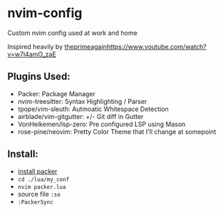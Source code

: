 # nvim-config
Custom nvim config used at work and home

Inspired heavily by [theprimeagain](https://www.youtube.com/watch?v=w7i4amO_zaE)https://www.youtube.com/watch?v=w7i4amO_zaE

## Plugins Used:
* Packer: Package Manager
* nvim-treesitter: Syntax Highlighting / Parser
* tpope/vim-sleuth: Autmoatic Whitespace Detection
* airblade/vim-gitgutter: +/- Git diff in Gutter
* VonHeikemen/lsp-zero: Pre configured LSP using Mason
* rose-pine/neovim: Pretty Color Theme that I'll change at somepoint

## Install:
* [install packer](https://github.com/wbthomason/packer.nvim#quickstart)
* `cd ./lua/my_conf`
* `nvim packer.lua`
* source file `:so`
* `:PackerSync`
